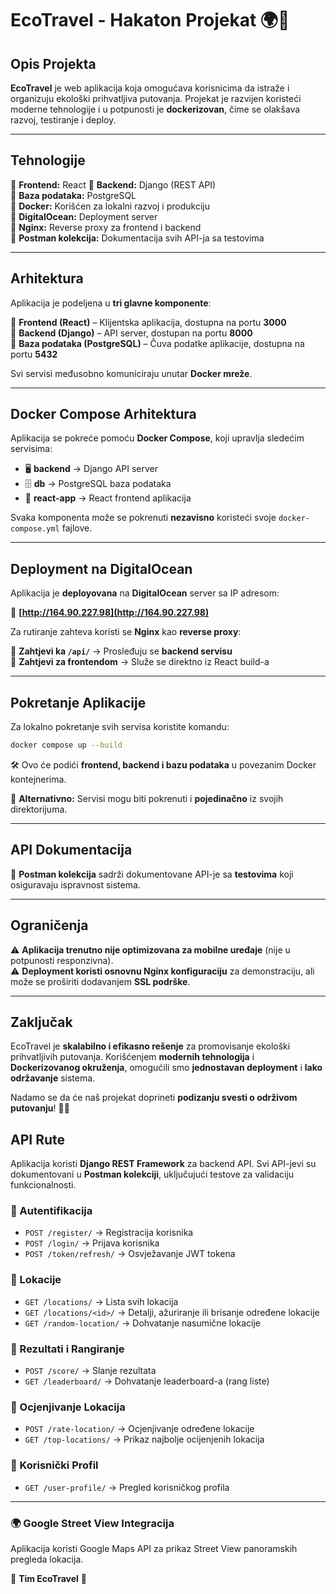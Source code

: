 # **EcoTravel - Hakaton Projekat** 🌍🚀  

## **Opis Projekta**  
**EcoTravel** je web aplikacija koja omogućava korisnicima da istraže i organizuju ekološki prihvatljiva putovanja. Projekat je razvijen koristeći moderne tehnologije i u potpunosti je **dockerizovan**, čime se olakšava razvoj, testiranje i deploy.  

---

## **Tehnologije**  

🔹 **Frontend:** React
🔹 **Backend:** Django (REST API)  
🔹 **Baza podataka:** PostgreSQL  
🔹 **Docker:** Korišćen za lokalni razvoj i produkciju  
🔹 **DigitalOcean:** Deployment server  
🔹 **Nginx:** Reverse proxy za frontend i backend  
🔹 **Postman kolekcija:** Dokumentacija svih API-ja sa testovima  

---

## **Arhitektura**  

Aplikacija je podeljena u **tri glavne komponente**:  

📌 **Frontend (React)** – Klijentska aplikacija, dostupna na portu **3000**  
📌 **Backend (Django)** – API server, dostupan na portu **8000**  
📌 **Baza podataka (PostgreSQL)** – Čuva podatke aplikacije, dostupna na portu **5432**  

Svi servisi međusobno komuniciraju unutar **Docker mreže**.

---

## **Docker Compose Arhitektura**  

Aplikacija se pokreće pomoću **Docker Compose**, koji upravlja sledećim servisima:  

- 🖥️ **backend** → Django API server  
- 🗄️ **db** → PostgreSQL baza podataka  
- 🎨 **react-app** → React frontend aplikacija  

Svaka komponenta može se pokrenuti **nezavisno** koristeći svoje `docker-compose.yml` fajlove.

---

## **Deployment na DigitalOcean**  

Aplikacija je **deployovana** na **DigitalOcean** server sa IP adresom:  

🔗 **[http://164.90.227.98](http://164.90.227.98)**  

Za rutiranje zahteva koristi se **Nginx** kao **reverse proxy**:  

📌 **Zahtjevi ka `/api/`** → Prosleđuju se **backend servisu**  
📌 **Zahtjevi za frontendom** → Služe se direktno iz React build-a  

---

## **Pokretanje Aplikacije**  

Za lokalno pokretanje svih servisa koristite komandu:  

```bash
docker compose up --build
```

🛠️ Ovo će podići **frontend, backend i bazu podataka** u povezanim Docker kontejnerima.  

🔹 **Alternativno:** Servisi mogu biti pokrenuti i **pojedinačno** iz svojih direktorijuma.

---

## **API Dokumentacija**  

📌 **Postman kolekcija** sadrži dokumentovane API-je sa **testovima** koji osiguravaju ispravnost sistema.  

---

## **Ograničenja**  

⚠ **Aplikacija trenutno nije optimizovana za mobilne uređaje** (nije u potpunosti responzivna).  
⚠ **Deployment koristi osnovnu Nginx konfiguraciju** za demonstraciju, ali može se proširiti dodavanjem **SSL podrške**.  

---

## **Zaključak**  

EcoTravel je **skalabilno i efikasno rešenje** za promovisanje ekološki prihvatljivih putovanja. Korišćenjem **modernih tehnologija** i **Dockerizovanog okruženja**, omogućili smo **jednostavan deployment** i **lako održavanje** sistema.  

Nadamo se da će naš projekat doprineti **podizanju svesti o održivom putovanju**! 🌿✨  

## **API Rute**  

Aplikacija koristi **Django REST Framework** za backend API. Svi API-jevi su dokumentovani u **Postman kolekciji**, uključujući testove za validaciju funkcionalnosti.  

### **📌 Autentifikacija**  
- `POST /register/` → Registracija korisnika  
- `POST /login/` → Prijava korisnika  
- `POST /token/refresh/` → Osvježavanje JWT tokena  

### **📌 Lokacije**  
- `GET /locations/` → Lista svih lokacija  
- `GET /locations/<id>/` → Detalji, ažuriranje ili brisanje određene lokacije  
- `GET /random-location/` → Dohvatanje nasumične lokacije  

### **📌 Rezultati i Rangiranje**  
- `POST /score/` → Slanje rezultata  
- `GET /leaderboard/` → Dohvatanje leaderboard-a (rang liste)  

### **📌 Ocjenjivanje Lokacija**  
- `POST /rate-location/` → Ocjenjivanje određene lokacije  
- `GET /top-locations/` → Prikaz najbolje ocijenjenih lokacija  

### **📌 Korisnički Profil**  
- `GET /user-profile/` → Pregled korisničkog profila  

---

### **🌍 Google Street View Integracija**
Aplikacija koristi Google Maps API za prikaz Street View panoramskih pregleda lokacija. 

📌 **Tim EcoTravel** 🚀